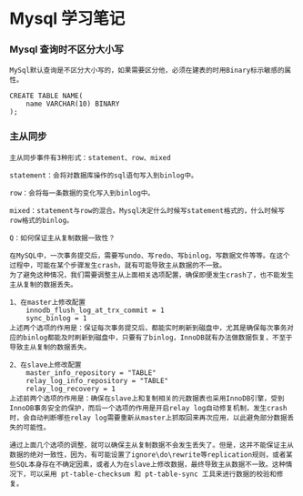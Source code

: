 Mysql 学习笔记
=============

### Mysql 查询时不区分大小写
    
    MySql默认查询是不区分大小写的，如果需要区分他，必须在建表的时用Binary标示敏感的属性。
   
    CREATE TABLE NAME(
        name VARCHAR(10) BINARY
    );
    
### 主从同步

    主从同步事件有3种形式：statement、row、mixed
    
    statement：会将对数据库操作的sql语句写入到binlog中。
    
    row：会将每一条数据的变化写入到binlog中。
    
    mixed：statement与row的混合。Mysql决定什么时候写statement格式的，什么时候写row格式的binlog。
    
    Q：如何保证主从复制数据一致性？
    
    在MySQL中，一次事务提交后，需要写undo、写redo、写binlog，写数据文件等等。在这个过程中，可能在某个步骤发生crash，就有可能导致主从数据的不一致。
    为了避免这种情况，我们需要调整主从上面相关选项配置，确保即便发生crash了，也不能发生主从复制的数据丢失。
    
    1、在master上修改配置
        innodb_flush_log_at_trx_commit = 1
        sync_binlog = 1
    上述两个选项的作用是：保证每次事务提交后，都能实时刷新到磁盘中，尤其是确保每次事务对应的binlog都能及时刷新到磁盘中，只要有了binlog，InnoDB就有办法做数据恢复，不至于导致主从复制的数据丢失。
    
    2、在slave上修改配置
        master_info_repository = "TABLE"
        relay_log_info_repository = "TABLE"
        relay_log_recovery = 1
    上述前两个选项的作用是：确保在slave上和复制相关的元数据表也采用InnoDB引擎，受到InnoDB事务安全的保护，而后一个选项的作用是开启relay log自动修复机制，发生crash时，会自动判断哪些relay log需要重新从master上抓取回来再次应用，以此避免部分数据丢失的可能性。
    
    通过上面几个选项的调整，就可以确保主从复制数据不会发生丢失了。但是，这并不能保证主从数据的绝对一致性，因为，有可能设置了ignore\do\rewrite等replication规则，或者某些SQL本身存在不确定因素，或者人为在slave上修改数据，最终导致主从数据不一致。这种情况下，可以采用 pt-table-checksum 和 pt-table-sync 工具来进行数据的校验和修复。